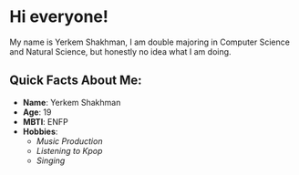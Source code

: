 # Hi everyone! 

My name is Yerkem Shakhman, I am double majoring in Computer Science and Natural Science, but honestly no idea what I am doing. 

## Quick Facts About Me: 
- **Name**: Yerkem Shakhman 
- **Age**: 19 
- **MBTI**: ENFP 
- **Hobbies**:
    - *Music Production* 
    - *Listening to Kpop* 
    - *Singing* 

